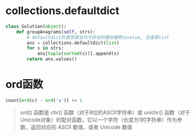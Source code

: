 # collections.defaultdict

```python
class Solution(object):
    def groupAnagrams(self, strs):
        # defaultdict的意思是会为不存在的键创建默认value, 这里是list
        ans = collections.defaultdict(list)
        for s in strs:
            ans[tuple(sorted(s))].append(s)
        return ans.values()
```

# ord函数

```python
count[ord(c) - ord('a')] += 1
```

> ord() 函数是 chr() 函数（对于8位的ASCII字符串）或 unichr() 函数（对于Unicode对象）的配对函数，它以一个字符（长度为1的字符串）作为参数，返回对应的 ASCII 数值，或者 Unicode 数值